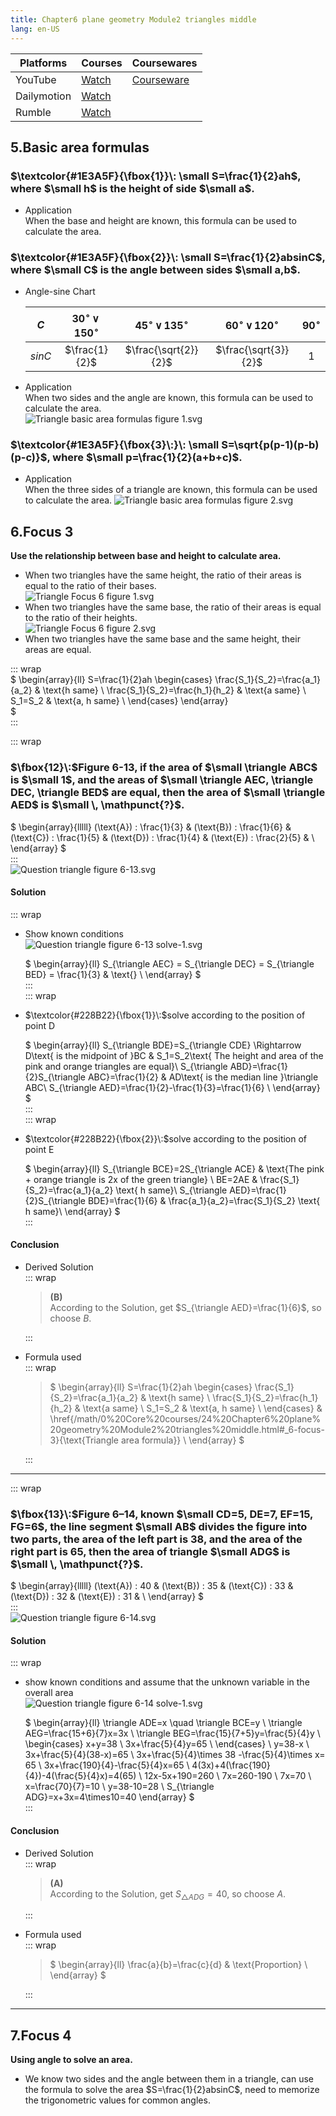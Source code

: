 ```yaml
---
title: Chapter6 plane geometry Module2 triangles middle
lang: en-US
---
```


| Platforms   | Courses                                                                                      | Coursewares                                                       |
|-------------|----------------------------------------------------------------------------------------------|-------------------------------------------------------------------|
| YouTube     | [Watch](https://www.youtube.com/watch?v=sf9bIkN-UaE&list=PLm0MFkgiW1JgKq1kku2WxmrElFbDl7p_s) | [Courseware](../../public/math/Core%20courses/pdf/Courseware.pdf) |
| Dailymotion | [Watch](https://www.dailymotion.com/video/x9gsuaa?playlist=x9h6d2)                           |                                                                   |
| Rumble      | [Watch](https://rumble.com/v6s95gh-24-chapter6-plane-geometry-module2-triangles-middle.html) |                                                                   |


## 5.Basic area formulas  

### $\textcolor{#1E3A5F}{\fbox{1}}\: \small S=\frac{1}{2}ah$, where $\small h$ is the height of side $\small a$. 
- Application   
  When the base and height are known, this formula can be used to calculate the area.

### $\textcolor{#1E3A5F}{\fbox{2}}\: \small S=\frac{1}{2}absinC$, where $\small C$ is the angle between sides $\small a,b$.
- Angle-sine Chart   

  | $C$    |  $30^\circ \, \lor \, 150^\circ$  |  $45^\circ \, \lor \, 135^\circ$  |  $60^\circ \, \lor \, 120^\circ$  |  $90^\circ$  |
  |--------|:---------------------------------:|:---------------------------------:|:---------------------------------:|:------------:|
  | $sinC$ |           $\frac{1}{2}$           |       $\frac{\sqrt{2}}{2}$        |       $\frac{\sqrt{3}}{2}$        |      1       |

- Application  
  When two sides and the angle are known, this formula can be used to calculate the area.  
  ![Triangle basic area formulas figure 1.svg](../../public/math/Core%20courses/Triangle%20basic%20area%20formulas%20figure%201.svg)  

### $\textcolor{#1E3A5F}{\fbox{3}\:}\: \small S=\sqrt{p(p-1)(p-b)(p-c)}$, where $\small p=\frac{1}{2}(a+b+c)$.
- Application  
  When the three sides of a triangle are known, this formula can be used to calculate the area.
  ![Triangle basic area formulas figure 2.svg](../../public/math/Core%20courses/Triangle%20basic%20area%20formulas%20figure%202.svg)  


## 6.Focus 3
__Use the relationship between base and height to calculate area.__  
- When two triangles have the same height, the ratio of their areas is equal to the ratio of their bases.    
  ![Triangle Focus 6 figure 1.svg](../../public/math/Core%20courses/Triangle%20Focus%206%20figure%201.svg)    
- When two triangles have the same base, the ratio of their areas is equal to the ratio of their heights.   
  ![Triangle Focus 6 figure 2.svg](../../public/math/Core%20courses/Triangle%20Focus%206%20figure%202.svg)    
- When two triangles have the same base and the same height, their areas are equal.      

::: wrap  
$
\begin{array}{ll}
S=\frac{1}{2}ah 
\begin{cases}
\frac{S_1}{S_2}=\frac{a_1}{a_2} & \text{h same} \\
\frac{S_1}{S_2}=\frac{h_1}{h_2} & \text{a same} \\
S_1=S_2 & \text{a, h same} \\
\end{cases}
\end{array}  
$  
:::


::: wrap
### $\fbox{12}\:$Figure 6-13, if the area of $\small \triangle ABC$ is $\small 1$, and the areas of $\small \triangle AEC, \triangle DEC, \triangle BED$ are equal, then the area of $\small \triangle AED$ is $\small \, \mathpunct{?}$.
$
\begin{array}{lllll}
(\text{A}) \: \frac{1}{3} &
(\text{B}) \: \frac{1}{6} &
(\text{C}) \: \frac{1}{5} &
(\text{D}) \: \frac{1}{4} &
(\text{E}) \: \frac{2}{5} & \\
\end{array}
$  
:::  
![Question triangle figure 6-13.svg](../../public/math/Core%20courses/Question%20triangle%20figure%206-13.svg)  
#### Solution
::: wrap  
- Show known conditions  
  ![Question triangle figure 6-13 solve-1.svg](../../public/math/Core%20courses/Question%20triangle%20figure%206-13%20solve-1.svg)  

  $
  \begin{array}{ll}
  S_{\triangle AEC} = S_{\triangle DEC} = S_{\triangle BED} = \frac{1}{3} & \text{} \\
  \end{array}
  $  
:::   
::: wrap  
- $\textcolor{#228B22}{\fbox{1}}\:$solve according to the position of point D  

  $
  \begin{array}{ll}
  S_{\triangle BDE}=S_{\triangle CDE} \Rightarrow D\text{ is the midpoint of }BC
  & S_1=S_2\text{ The height and area of the pink and orange triangles are equal}\\
  S_{\triangle ABD}=\frac{1}{2}S_{\triangle ABC}=\frac{1}{2} & AD\text{ is the median line }\triangle ABC\\
  S_{\triangle AED}=\frac{1}{2}-\frac{1}{3}=\frac{1}{6} \\
  \end{array}
  $  
:::  
::: wrap
- $\textcolor{#228B22}{\fbox{2}}\:$solve according to the position of point E  

  $
  \begin{array}{ll}
  S_{\triangle BCE}=2S_{\triangle ACE} 
  & \text{The pink + orange triangle is 2x of the green triangle} \\
  BE=2AE & \frac{S_1}{S_2}=\frac{a_1}{a_2} \text{ h same}\\
  S_{\triangle AED}=\frac{1}{2}S_{\triangle BDE}=\frac{1}{6} & \frac{a_1}{a_2}=\frac{S_1}{S_2} \text{ h same}\\
  \end{array}
  $  
:::  
#### Conclusion
- Derived Solution  
  ::: wrap
  > $\mathbf{(B)}$  
  > According to the Solution, get $S_{\triangle AED}=\frac{1}{6}$, so choose $B$. 

  :::
- Formula used  
  ::: wrap
  >$
  \begin{array}{ll}
  S=\frac{1}{2}ah
  \begin{cases}
  \frac{S_1}{S_2}=\frac{a_1}{a_2} & \text{h same} \\
  \frac{S_1}{S_2}=\frac{h_1}{h_2} & \text{a same} \\
  S_1=S_2 & \text{a, h same} \\
  \end{cases} & \href{/math/0%20Core%20courses/24%20Chapter6%20plane%20geometry%20Module2%20triangles%20middle.html#_6-focus-3}{\text{Triangle area formula}} \\
  \end{array}
  >$

  :::
---
::: wrap
### $\fbox{13}\:$Figure 6–14, known $\small CD=5, DE=7, EF=15, FG=6$, the line segment $\small AB$ divides the figure into two parts, the area of the left part is 38, and the area of the right part is 65, then the area of triangle $\small ADG$ is $\small \, \mathpunct{?}$.
$
\begin{array}{lllll}
(\text{A}) \: 40 &
(\text{B}) \: 35 &
(\text{C}) \: 33 &
(\text{D}) \: 32 &
(\text{E}) \: 31 & \\
\end{array}
$  
:::  
![Question triangle figure 6-14.svg](../../public/math/Core%20courses/Question%20triangle%20figure%206-14.svg)  
#### Solution
::: wrap  
- show known conditions and assume that the unknown variable in the overall area     
  ![Question triangle figure 6-14 solve-1.svg](../../public/math/Core%20courses/Question%20triangle%20figure%206-14%20solve-1.svg)  

  $
  \begin{array}{ll}
  \triangle ADE=x \quad \triangle BCE=y \\
  \triangle AEG=\frac{15+6}{7}x=3x \\
  \triangle BEG=\frac{15}{7+5}y=\frac{5}{4}y \\
  \begin{cases}
  x+y=38 \\
  3x+\frac{5}{4}y=65 \\
  \end{cases} \\
  y=38-x \\
  3x+\frac{5}{4}(38-x)=65 \\
  3x+\frac{5}{4}\times 38 -\frac{5}{4}\times x= 65 \\
  3x+\frac{190}{4}-\frac{5}{4}x=65 \\
  4(3x)+4(\frac{190}{4})-4(\frac{5}{4}x)=4(65) \\
  12x-5x+190=260 \\
  7x=260-190 \\
  7x=70 \\
  x=\frac{70}{7}=10 \\ 
  y=38-10=28 \\
  S_{\triangle ADG}=x+3x=4\times10=40
  \end{array}
  $  
:::  
#### Conclusion
- Derived Solution  
  ::: wrap
  > $\mathbf{(A)}$  
  > According to the Solution, get $S_{\triangle ADG}=40$, so choose $A$. 

  :::
- Formula used  
  ::: wrap
  >$
  \begin{array}{ll}
  \frac{a}{b}=\frac{c}{d} & \text{Proportion} \\
  \end{array}
  >$

  :::
---

## 7.Focus 4
__Using angle to solve an area.__  
- We know two sides and the angle between them in a triangle, can use the formula to solve the area $S=\frac{1}{2}absinC$, need to memorize the trigonometric values for common angles.

